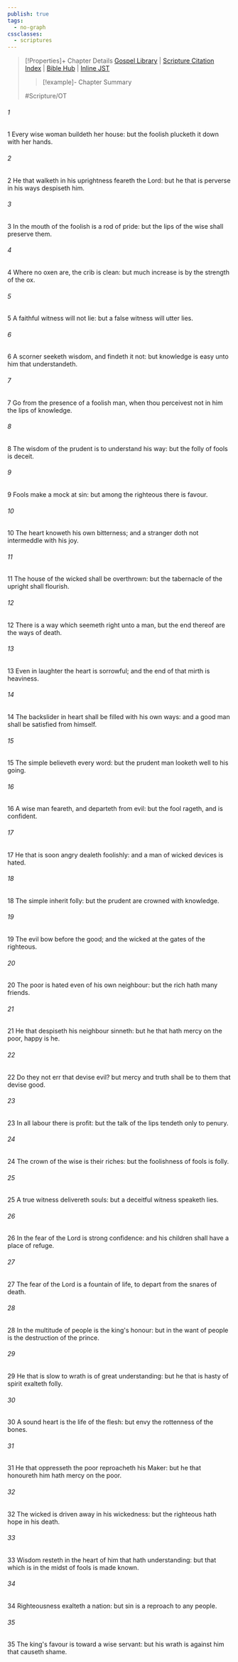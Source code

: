 ```yaml
---
publish: true
tags:
  - no-graph
cssclasses:
  - scriptures
---
```

>[!Properties]+ Chapter Details
>[Gospel Library](https://churchofjesuschrist.org/study/scriptures/ot/prov/14?lang=eng)    |    [Scripture Citation Index](https://scriptures.byu.edu/#0780e::c0780e)    |    [Bible Hub](https://biblehub.com/proverbs/14.htm)    |    [Inline JST](https://scripturetoolbox.com/html/ic/Proverbs/14.html)
>>[!example]- Chapter Summary
>> 
> 
>
>#Scripture/OT
###### 1
1 Every wise woman buildeth her house: but the foolish plucketh it down with her hands.
###### 2
2 He that walketh in his uprightness feareth the Lord: but he that is perverse in his ways despiseth him.
###### 3
3 In the mouth of the foolish is a rod of pride: but the lips of the wise shall preserve them.
###### 4
4 Where no oxen are, the crib is clean: but much increase is by the strength of the ox.
###### 5
5 A faithful witness will not lie: but a false witness will utter lies.
###### 6
6 A scorner seeketh wisdom, and findeth it not: but knowledge is easy unto him that understandeth.
###### 7
7 Go from the presence of a foolish man, when thou perceivest not in him the lips of knowledge.
###### 8
8 The wisdom of the prudent is to understand his way: but the folly of fools is deceit.
###### 9
9 Fools make a mock at sin: but among the righteous there is favour.
###### 10
10 The heart knoweth his own bitterness; and a stranger doth not intermeddle with his joy.
###### 11
11 The house of the wicked shall be overthrown: but the tabernacle of the upright shall flourish.
###### 12
12 There is a way which seemeth right unto a man, but the end thereof are the ways of death.
###### 13
13 Even in laughter the heart is sorrowful; and the end of that mirth is heaviness.
###### 14
14 The backslider in heart shall be filled with his own ways: and a good man shall be satisfied from himself.
###### 15
15 The simple believeth every word: but the prudent man looketh well to his going.
###### 16
16 A wise man feareth, and departeth from evil: but the fool rageth, and is confident.
###### 17
17 He that is soon angry dealeth foolishly: and a man of wicked devices is hated.
###### 18
18 The simple inherit folly: but the prudent are crowned with knowledge.
###### 19
19 The evil bow before the good; and the wicked at the gates of the righteous.
###### 20
20 The poor is hated even of his own neighbour: but the rich hath many friends.
###### 21
21 He that despiseth his neighbour sinneth: but he that hath mercy on the poor, happy is he.
###### 22
22 Do they not err that devise evil? but mercy and truth shall be to them that devise good.
###### 23
23 In all labour there is profit: but the talk of the lips tendeth only to penury.
###### 24
24 The crown of the wise is their riches: but the foolishness of fools is folly.
###### 25
25 A true witness delivereth souls: but a deceitful witness speaketh lies.
###### 26
26 In the fear of the Lord is strong confidence: and his children shall have a place of refuge.
###### 27
27 The fear of the Lord is a fountain of life, to depart from the snares of death.
###### 28
28 In the multitude of people is the king's honour: but in the want of people is the destruction of the prince.
###### 29
29 He that is slow to wrath is of great understanding: but he that is hasty of spirit exalteth folly.
###### 30
30 A sound heart is the life of the flesh: but envy the rottenness of the bones.
###### 31
31 He that oppresseth the poor reproacheth his Maker: but he that honoureth him hath mercy on the poor.
###### 32
32 The wicked is driven away in his wickedness: but the righteous hath hope in his death.
###### 33
33 Wisdom resteth in the heart of him that hath understanding: but that which is in the midst of fools is made known.
###### 34
34 Righteousness exalteth a nation: but sin is a reproach to any people.
###### 35
35 The king's favour is toward a wise servant: but his wrath is against him that causeth shame.
